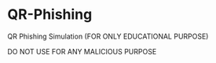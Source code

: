 # QR-Phishing
QR Phishing Simulation (FOR ONLY EDUCATIONAL PURPOSE)


DO NOT USE FOR ANY MALICIOUS PURPOSE
